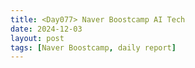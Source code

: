 ```yaml
---
title: <Day077> Naver Boostcamp AI Tech
date: 2024-12-03
layout: post
tags: [Naver Boostcamp, daily report]
---
```

